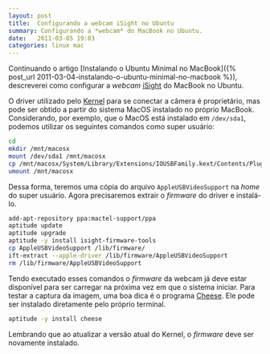 ```yaml
---
layout: post
title:  Configurando a webcam iSight no Ubuntu
summary: Configurando a *webcam* do MacBook no Ubuntu.
date:   2011-03-05 19:03
categories: linux mac
---
```


Continuando o artigo [Instalando o Ubuntu Minimal no MacBook]({% post_url 2011-03-04-instalando-o-ubuntu-minimal-no-macbook %}), descreverei como configurar a *webcam* [iSight][isight] do MacBook no Ubuntu.

O driver utilizado pelo [Kernel][kernel] para se conectar a câmera é proprietário, mas pode ser obtido a partir do sistema MacOS instalado no próprio MacBook. Considerando, por exemplo, que o MacOS está instalado em `/dev/sda1`, podemos utilizar os seguintes comandos como super usuário:

~~~ sh
cd
mkdir /mnt/macosx
mount /dev/sda1 /mnt/macosx
cp /mnt/macosx/System/Library/Extensions/IOUSBFamily.kext/Contents/PlugIns/AppleUSBVideoSupport.kext/Contents/MacOS/AppleUSBVideoSupport .
umount /mnt/macosx
~~~

Dessa forma, teremos uma cópia do arquivo `AppleUSBVideoSupport` na *home* do super usuário. Agora precisaremos extrair o *firmware* do driver e instalá-lo.

~~~ sh
add-apt-repository ppa:mactel-support/ppa
aptitude update
aptitude upgrade
aptitude -y install isight-firmware-tools
cp AppleUSBVideoSupport /lib/firmware/
ift-extract --apple-driver /lib/firmware/AppleUSBVideoSupport
rm /lib/firmware/AppleUSBVideoSupport
~~~

Tendo executado esses comandos o *firmware* da webcam já deve estar disponível para ser carregar na próxima vez em que o sistema iniciar. Para testar a captura da imagem, uma boa dica é o programa [Cheese][cheese]. Ele pode ser instalado diretamente pelo próprio terminal.

~~~ sh
aptitude -y install cheese
~~~ 

Lembrando que ao atualizar a versão atual do Kernel, o *firmware* deve ser novamente instalado.

[isight]: http://en.wikipedia.org/wiki/ISight
[kernel]: http://www.kernel.org
[cheese]: http://projects.gnome.org/cheese
